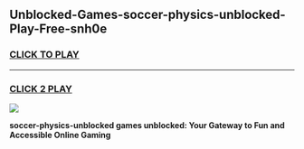 
## Unblocked-Games-soccer-physics-unblocked-Play-Free-snh0e
<h3>
<a href="https://premium76.site?title=soccer-physics-unblocked&ref=19M">CLICK TO PLAY</a></h3>
<hr>

<h3>
<a href="https://premium76.site?title=soccer-physics-unblocked&ref=19M">CLICK 2 PLAY</a>
  
</h3>

<a href="https://premium76.site?title=soccer-physics-unblocked&ref=19M"><img src="https://clearcache.store/games.png"></a>


**soccer-physics-unblocked games unblocked: Your Gateway to Fun and Accessible Online Gaming**
